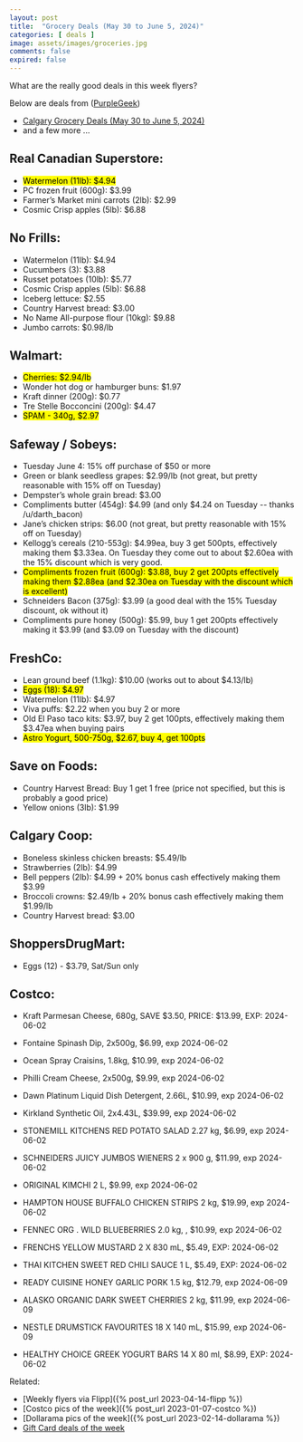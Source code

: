 ```yaml
---
layout: post
title:  "Grocery Deals (May 30 to June 5, 2024)"
categories: [ deals ]
image: assets/images/groceries.jpg
comments: false
expired: false
---
```


What are the really good deals in this week flyers?

Below are deals from ([PurpleGeek](https://www.reddit.com/user/PurpleGeek/))
- [Calgary Grocery Deals (May 30 to June 5, 2024)](https://www.reddit.com/r/Calgary/comments/1d3qh7l/calgary_grocery_deals_may_30_to_june_5_2024/) 
 - and a few more ...

## Real Canadian Superstore:
- <mark>Watermelon (11lb): $4.94</mark>
- PC frozen fruit (600g): $3.99
- Farmer’s Market mini carrots (2lb): $2.99
- Cosmic Crisp apples (5lb): $6.88

## No Frills:
- Watermelon (11lb): $4.94
- Cucumbers (3): $3.88
- Russet potatoes (10lb): $5.77
- Cosmic Crisp apples (5lb): $6.88
- Iceberg lettuce: $2.55
- Country Harvest bread: $3.00
- No Name All-purpose flour (10kg): $9.88
- Jumbo carrots: $0.98/lb

## Walmart:
- <mark>Cherries: $2.94/lb</mark>
- Wonder hot dog or hamburger buns: $1.97
- Kraft dinner (200g): $0.77
- Tre Stelle Bocconcini (200g): $4.47
- <mark>SPAM - 340g, $2.97</mark>

## Safeway / Sobeys:
- Tuesday June 4: 15% off purchase of $50 or more
- Green or blank seedless grapes: $2.99/lb (not great, but pretty reasonable with 15% off on Tuesday)
- Dempster’s whole grain bread: $3.00
- Compliments butter (454g): $4.99 (and only $4.24 on Tuesday -- thanks /u/darth_bacon)
- Jane’s chicken strips: $6.00 (not great, but pretty reasonable with 15% off on Tuesday)
- Kellogg’s cereals (210-553g): $4.99ea, buy 3 get 500pts, effectively making them $3.33ea. On Tuesday they come out to about $2.60ea with the 15% discount which is very good.
- <mark>Compliments frozen fruit (600g): $3.88, buy 2 get 200pts effectively making them $2.88ea (and $2.30ea on Tuesday with the discount which is excellent)</mark>
- Schneiders Bacon (375g): $3.99 (a good deal with the 15% Tuesday discount, ok without it)
- Compliments pure honey (500g): $5.99, buy 1 get 200pts effectively making it $3.99 (and $3.09 on Tuesday with the discount)

## FreshCo:
- Lean ground beef (1.1kg): $10.00 (works out to about $4.13/lb)
- <mark>Eggs (18): $4.97</mark>
- Watermelon (11lb): $4.97
- Viva puffs: $2.22 when you buy 2 or more
- Old El Paso taco kits: $3.97, buy 2 get 100pts, effectively making them $3.47ea when buying pairs
- <mark>Astro Yogurt, 500-750g, $2.67, buy 4, get 100pts</mark>

## Save on Foods:
- Country Harvest Bread: Buy 1 get 1 free (price not specified, but this is probably a good price)
- Yellow onions (3lb): $1.99

## Calgary Coop:
- Boneless skinless chicken breasts: $5.49/lb
- Strawberries (2lb): $4.99
- Bell peppers (2lb): $4.99 + 20% bonus cash effectively making them $3.99
- Broccoli crowns: $2.49/lb + 20% bonus cash effectively making them $1.99/lb
- Country Harvest bread: $3.00

## ShoppersDrugMart:
- Eggs (12) - $3.79, Sat/Sun only

## Costco:
- Kraft Parmesan Cheese, 680g, SAVE $3.50, PRICE: $13.99, EXP: 2024-06-02
- Fontaine Spinash Dip, 2x500g, $6.99, exp 2024-06-02
- Ocean Spray Craisins, 1.8kg, $10.99, exp 2024-06-02
- Philli Cream Cheese, 2x500g, $9.99, exp 2024-06-02
- Dawn Platinum Liquid Dish Detergent, 2.66L, $10.99, exp 2024-06-02
- Kirkland Synthetic Oil, 2x4.43L, $39.99, exp 2024-06-02

- STONEMILL KITCHENS RED POTATO SALAD 2.27 kg, $6.99, exp 2024-06-02
- SCHNEIDERS JUICY JUMBOS WIENERS 2 x 900 g, $11.99, exp 2024-06-02
- ORIGINAL KIMCHI 2 L, $9.99, exp 2024-06-02
- HAMPTON HOUSE BUFFALO CHICKEN STRIPS 2 kg, $19.99, exp 2024-06-02
- FENNEC ORG . WILD BLUEBERRIES 2.0 kg, , $10.99, exp 2024-06-02
- FRENCHS YELLOW MUSTARD 2 X 830 mL, $5.49, EXP: 2024-06-02
- THAI KITCHEN SWEET RED CHILI SAUCE 1 L, $5.49, EXP: 2024-06-02

- READY CUISINE HONEY GARLIC PORK 1.5 kg, $12.79, exp 2024-06-09
- ALASKO ORGANIC DARK SWEET CHERRIES 2 kg, $11.99, exp 2024-06-09
- NESTLE DRUMSTICK FAVOURITES 18 X 140 mL, $15.99, exp 2024-06-09
- HEALTHY CHOICE GREEK YOGURT BARS 14 X 80 ml, $8.99, EXP: 2024-06-02

Related:
 - [Weekly flyers via Flipp]({% post_url 2023-04-14-flipp %})
 - [Costco pics of the week]({% post_url 2023-01-07-costco %})
 - [Dollarama pics of the week]({% post_url 2023-02-14-dollarama %})
 - [Gift Card deals of the week](https://forums.redflagdeals.com/various-retailers-gift-cards-deals-discounts-2024-2666408)

 